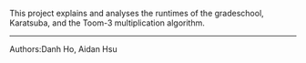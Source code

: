 This project explains and analyses the runtimes of the gradeschool, Karatsuba, and the Toom-3 multiplication algorithm. 

---

Authors:Danh Ho, Aidan Hsu
